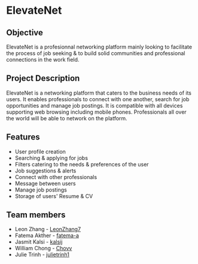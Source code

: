 # ElevateNet 

## Objective
ElevateNet is a profesionnal networking platform mainly looking to facilitate the process of job seeking & to build solid communities and professional connections in the work field. 

## Project Description
ElevateNet is a networking platform that caters to the business needs of its users. It enables professionals to connect with one another, search for job opportunities and manage job postings. It is compatible with all devices supporting web browsing including mobile phones. Professionals all over the world will be able to network on the platform.

## Features
- User profile creation
- Searching & applying for jobs
- Filters catering to the needs & preferences of the user
- Job suggestions & alerts
- Connect with other professionals
- Message between users
- Manage job postings
- Storage of users' Resume & CV

## Team members
- Leon Zhang - [LeonZhang7](https://github.com/LeonZhang7)
- Fatema Akther - [fatema-a](https://github.com/fatema-a)
- Jasmit Kalsi - [kalsij](https://github.com/kalsij)
- William Chong - [Chovv](https://github.com/Chovv)
- Julie Trinh - [julietrinh1](https://github.com/julietrinh1)

<!-- Links for buttons -->
[contributors-shield]: https://img.shields.io/github/contributors/lyeskara/SOEN390.svg?style=for-the-badge
